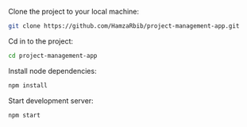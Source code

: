 Clone the project to your local machine:
```bash
git clone https://github.com/HamzaRbib/project-management-app.git
```
Cd in to the project:
```bash
cd project-management-app
```
Install node dependencies:
```bash
npm install
```
Start development server:
```bash
npm start
```
